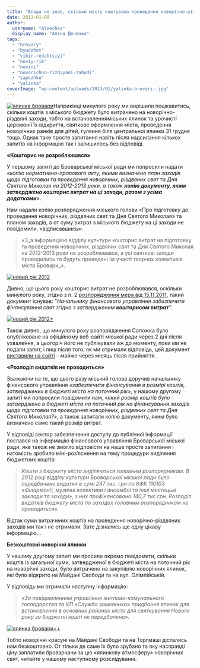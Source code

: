 ```yaml
---
title: "Влада не знає, скільки місту коштувало проведення новорічно-різдвяних свят"
date: 2013-01-09
author: 
  username: "Aleechka"
  display_name: "Аліна Дяченко"
tags: 
  - "brovary"
  - "byudzhet"
  - "vibir-redaktsiyi"
  - "noviy-rik"
  - "novini"
  - "novorichno-rizdvyani-zahodi"
  - "sapozhko"
  - "yalinka"
coverImage: "wp-content/uploads/2013/01/yalinka-brovari-.jpg"
---
```


[![](https://mpz.brovary.org/wp-content/uploads/2013/01/yalinka-brovari.jpg "ялинка бровари")](https://mpz.brovary.org/wp-content/uploads/2013/01/yalinka-brovari.jpg)Наприкінці минулого року ми вирішили поцікавитись, скільки коштів з міського бюджету було витрачено на новорічно-різдвяні заходи, тобто на встановленняміських ялинок та урочисті церемонії їх відкриття, святкове оформлення міста, проведення новорічних ранків для дітей, гуляння біля центральної ялинки 31 грудня тощо. Однак таке просте запитання навіть після надсилання кількох запитів на інформацію так і залишилось без відповіді.

**«Кошторис не розроблювався»**

У першому запиті до Броварської міської ради ми попросили надати «_копію нормативно-правового акту, якими визначено план заходів щодо підготовки та проведення новорічних, різдвяних свят та Дня Святого Миколая на 2012-2013 роки, а також **копію документу, яким затверджено кошторис витрат на ці заходи, разом з усіма додатками**_».

Нам надали копію розпорядження міського голови «Про підготовку до проведення новорічних, різдвяних свят та Дня Святого Миколая» та планом заходів, а от суму витрат з міського бюджету на ці заходи не повідомили, «відписавшись»:

> «З_а інформацією відділу культури кошторис витрат на підготовку та проведення новорічних, різдвяних свят та Дня Святого Миколая на 2012-2013 роки не розроблювався, а усі святкові заходи проводились та будуть проведені за участі творчих колективів міста Бровари_».

[![](https://mpz.brovary.org/wp-content/uploads/2013/01/noviy-rik-2012.jpg "новий рік 2012")](https://mpz.brovary.org/wp-content/uploads/2013/01/noviy-rik-2012.jpg)

Дивно, що цього року кошторис витрат не розроблювався, оскільки минулого року, згідно з п. 2 [розпорядження мера від 15.11.2011](http://rada.pravo-znaty.org.ua/index.php%5Eoption=com_content&view=article&id=5108_-15112011-314-q-q&catid=16&Itemid=69.htm), такий документ існував: "_Начальнику фінансового управління забезпечити фінансування свят згідно з затвердженим **кошторисом витрат**"._

[![](https://mpz.brovary.org/wp-content/uploads/2013/01/noviy-rik-2012-.jpg "новий рік 2012+")](https://mpz.brovary.org/wp-content/uploads/2013/01/noviy-rik-2012-.jpg)

Також дивно, що минулого року розпорядження Сапожка було опубліковане на офіційному веб-сайті міської ради через 2 дні після ухвалення, а цьогоріч його не публікували аж до моменту, поки ми не подали запит, і лиш після того, як ми отримали відповідь, цей документ [виставили на сайті](http://brovary.kiev.ua/rozporyadzhennya-mіskogo-golovi-235) – майже через місяць після прийняття.

**«Розподіл видатків не проводиться»**

Зважаючи на те, що цього разу міський голова доручив начальнику фінансового управління _«забезпечити фінансування в розмірі коштів, затверджених в бюджеті міста на поточний рік_», у нашому другому запиті ми попросили повідомити нам, «_який розмір коштів було затверджено в бюджеті міста на поточний рік на фінансування заходів щодо підготовки та проведення новорічних, різдвяних свят та Дня Святого Миколая?_», а також запитали копію документу, яким було визначено саме такий розмір витрат.

У відповіді сектор забезпечення доступу до публічної інформації послався на інформацію фінансового управління Броварської міської ради, яке також не змогло відповісти на наше просте запитання і натомість зробило міні-роз’яснення на тему процедури виділення бюджетних коштів:

> _Кошти з бюджету міста виділяються головним розпорядникам. В 2012 році відділу культури Броварської міської ради було передбачено видатки в сумі 247 тис. грн по КФК 110103 «Філармонії, музичні колективи і ансамблі та інші мистецькі заклади та заходи», з них профінансовано 140,7 тис грн. Розподіл видатків бюджету міста по заходах головним розпорядником не проводяться»._

Відтак суми витрачених коштів на проведення новорічно-різдвяних заходів ми так і не отримали. Зате дізнались ще одну цікаву інформацію…

**Безкоштовні новорічні ялинки**

У нашому другому запиті ми просили окремо повідомити, скільки коштів із загальної суми, затвердженої в бюджеті міста на поточний рік на новорічні заходи, було витрачено на закупівлю новорічних ялинок, які було відкрито на Майдані Свободи та на вул. Олімпійській.

У відповідь ми отримали наступну інформацію:

> _«За повідомленням управління житлово-комунального господарства та КП «Служба замовника» придбання ялинок для встановлення в основних районах міста для святкування Нового року за бюджетні кошті не передбачено»._

[![](https://mpz.brovary.org/wp-content/uploads/2013/01/yalinka-brovari--.png "ялинка бровари++")](https://mpz.brovary.org/wp-content/uploads/2013/01/yalinka-brovari--.png)

Тобто новорічні красуні на Майдані Свободи та на Торгмаші дістались нам безкоштовно. От тільки де саме їх було зрубано та яку насправді ціну заплатили броварчани за цю «ялинкову атмосферу» новорічних свят, читайте у нашому наступному розслідуванні.
